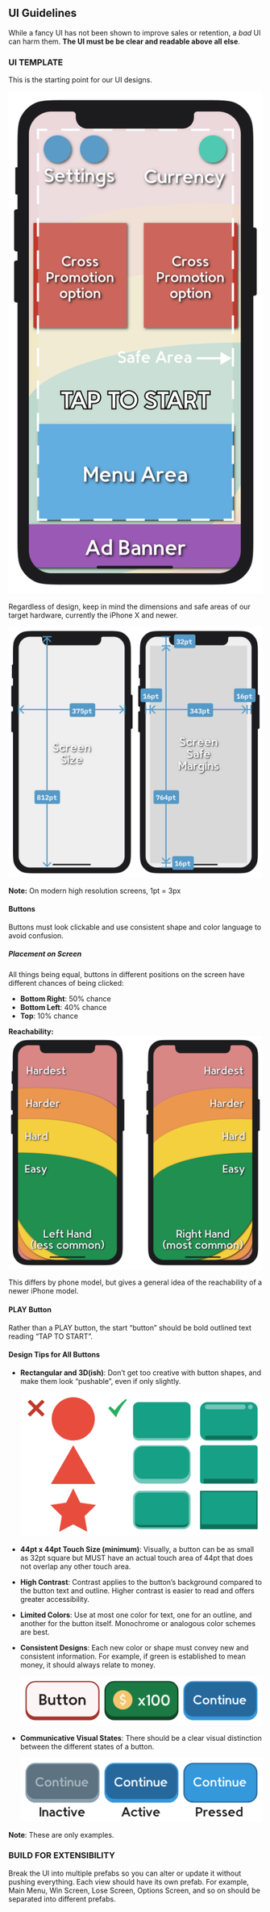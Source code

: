 ## UI Guidelines

While a fancy UI has not been shown to improve sales or retention, a _bad_ UI can harm them. 
**The UI must be be clear and readable above all else**.

### UI TEMPLATE

This is the starting point for our UI designs.

![](_attachments/UI_template.png)

Regardless of design, keep in mind the dimensions and safe areas of our target hardware, currently the iPhone X and newer.

![](_attachments/iPhone_Screen_size.png)

**Note:** On modern high resolution screens, 1pt = 3px

#### Buttons

Buttons must look clickable and use consistent shape and color language to avoid confusion.

##### Placement on Screen

All things being equal, buttons in different positions on the screen have different chances of being clicked:

- **Bottom Right**: 50% chance
- **Bottom Left**: 40% chance
- **Top**: 10% chance

**Reachability:**
![](_attachments/reachability.png)

This differs by phone model, but gives a general idea of the reachability of a newer iPhone model.

#### PLAY Button

Rather than a PLAY button, the start “button” should be bold outlined text reading “TAP TO START”.

#### Design Tips for All Buttons

- **Rectangular and 3D(ish)**: Don’t get too creative with button shapes, and make them look “pushable”, even if only slightly.

    ![](_attachments/Button_shapes.png)

- **44pt x 44pt Touch Size (minimum)**: Visually, a button can be as small as 32pt square but MUST have an actual touch area of 44pt that does not overlap any other touch area.
- **High Contrast**: Contrast applies to the button’s background compared to the button text and outline. Higher contrast is easier to read and offers greater accessibility.
- **Limited Colors**: Use at most one color for text, one for an outline, and another for the button itself. Monochrome or analogous color schemes are best.
- **Consistent Designs**: Each new color or shape must convey new and consistent information. For example, if green is established to mean money, it should always relate to money.

    ![](_attachments/button_types.png)

- **Communicative Visual States**: There should be a clear visual distinction between the different states of a button.

    ![](_attachments/button_colors.png)

**Note**: These are only examples.

### BUILD FOR EXTENSIBILITY

Break the UI into multiple prefabs so you can alter or update it without pushing everything. 
Each view should have its own prefab.
For example, Main Menu, Win Screen, Lose Screen, Options Screen, and so on should be separated into different prefabs.